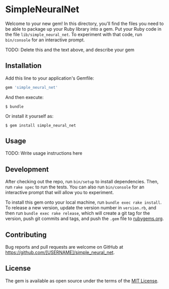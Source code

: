 # SimpleNeuralNet

Welcome to your new gem! In this directory, you'll find the files you need to be able to package up your Ruby library into a gem. Put your Ruby code in the file `lib/simple_neural_net`. To experiment with that code, run `bin/console` for an interactive prompt.

TODO: Delete this and the text above, and describe your gem

## Installation

Add this line to your application's Gemfile:

```ruby
gem 'simple_neural_net'
```

And then execute:

    $ bundle

Or install it yourself as:

    $ gem install simple_neural_net

## Usage

TODO: Write usage instructions here

## Development

After checking out the repo, run `bin/setup` to install dependencies. Then, run `rake spec` to run the tests. You can also run `bin/console` for an interactive prompt that will allow you to experiment.

To install this gem onto your local machine, run `bundle exec rake install`. To release a new version, update the version number in `version.rb`, and then run `bundle exec rake release`, which will create a git tag for the version, push git commits and tags, and push the `.gem` file to [rubygems.org](https://rubygems.org).

## Contributing

Bug reports and pull requests are welcome on GitHub at https://github.com/[USERNAME]/simple_neural_net.


## License

The gem is available as open source under the terms of the [MIT License](http://opensource.org/licenses/MIT).

